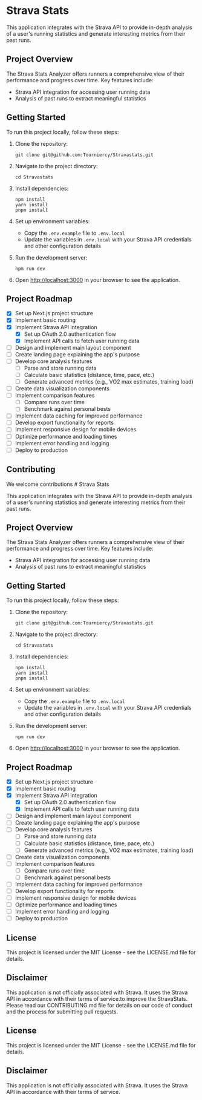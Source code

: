 # Strava Stats

This application integrates with the Strava API to provide in-depth analysis of a user's running statistics and generate interesting metrics from their past runs.

## Project Overview

The Strava Stats Analyzer offers runners a comprehensive view of their performance and progress over time. Key features include:

- Strava API integration for accessing user running data
- Analysis of past runs to extract meaningful statistics

## Getting Started

To run this project locally, follow these steps:

1. Clone the repository:
   ```
   git clone git@github.com:Tourniercy/Stravastats.git
   ```

2. Navigate to the project directory:
   ```
   cd Stravastats
   ```

3. Install dependencies:
   ```
   npm install
   yarn install
   pnpm install
   ```

4. Set up environment variables:
    - Copy the `.env.example` file to `.env.local`
    - Update the variables in `.env.local` with your Strava API credentials and other configuration details

5. Run the development server:
   ```
   npm run dev
   ```

6. Open [http://localhost:3000](http://localhost:3000) in your browser to see the application.

## Project Roadmap

- [x] Set up Next.js project structure
- [x] Implement basic routing
- [X] Implement Strava API integration
    - [X] Set up OAuth 2.0 authentication flow
    - [X] Implement API calls to fetch user running data
- [ ] Design and implement main layout component
- [ ] Create landing page explaining the app's purpose
- [ ] Develop core analysis features
    - [ ] Parse and store running data
    - [ ] Calculate basic statistics (distance, time, pace, etc.)
    - [ ] Generate advanced metrics (e.g., VO2 max estimates, training load)
- [ ] Create data visualization components
- [ ] Implement comparison features
    - [ ] Compare runs over time
    - [ ] Benchmark against personal bests
- [ ] Implement data caching for improved performance
- [ ] Develop export functionality for reports
- [ ] Implement responsive design for mobile devices
- [ ] Optimize performance and loading times
- [ ] Implement error handling and logging
- [ ] Deploy to production

## Contributing

We welcome contributions # Strava Stats

This application integrates with the Strava API to provide in-depth analysis of a user's running statistics and generate interesting metrics from their past runs.

## Project Overview

The Strava Stats Analyzer offers runners a comprehensive view of their performance and progress over time. Key features include:

- Strava API integration for accessing user running data
- Analysis of past runs to extract meaningful statistics

## Getting Started

To run this project locally, follow these steps:

1. Clone the repository:
   ```
   git clone git@github.com:Tourniercy/Stravastats.git
   ```

2. Navigate to the project directory:
   ```
   cd Stravastats
   ```

3. Install dependencies:
   ```
   npm install
   yarn install
   pnpm install
   ```

4. Set up environment variables:
    - Copy the `.env.example` file to `.env.local`
    - Update the variables in `.env.local` with your Strava API credentials and other configuration details

5. Run the development server:
   ```
   npm run dev
   ```

6. Open [http://localhost:3000](http://localhost:3000) in your browser to see the application.

## Project Roadmap

- [x] Set up Next.js project structure
- [x] Implement basic routing
- [X] Implement Strava API integration
    - [X] Set up OAuth 2.0 authentication flow
    - [X] Implement API calls to fetch user running data
- [ ] Design and implement main layout component
- [ ] Create landing page explaining the app's purpose
- [ ] Develop core analysis features
    - [ ] Parse and store running data
    - [ ] Calculate basic statistics (distance, time, pace, etc.)
    - [ ] Generate advanced metrics (e.g., VO2 max estimates, training load)
- [ ] Create data visualization components
- [ ] Implement comparison features
    - [ ] Compare runs over time
    - [ ] Benchmark against personal bests
- [ ] Implement data caching for improved performance
- [ ] Develop export functionality for reports
- [ ] Implement responsive design for mobile devices
- [ ] Optimize performance and loading times
- [ ] Implement error handling and logging
- [ ] Deploy to production

## License

This project is licensed under the MIT License - see the LICENSE.md file for details.

## Disclaimer

This application is not officially associated with Strava. It uses the Strava API in accordance with their terms of service.to improve the StravaStats. Please read our CONTRIBUTING.md file for details on our code of conduct and the process for submitting pull requests.

## License

This project is licensed under the MIT License - see the LICENSE.md file for details.

## Disclaimer

This application is not officially associated with Strava. It uses the Strava API in accordance with their terms of service.